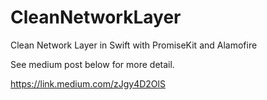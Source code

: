 # CleanNetworkLayer
Clean Network Layer in Swift with PromiseKit and Alamofire

See medium post below for more detail.

https://link.medium.com/zJgy4D2OlS
